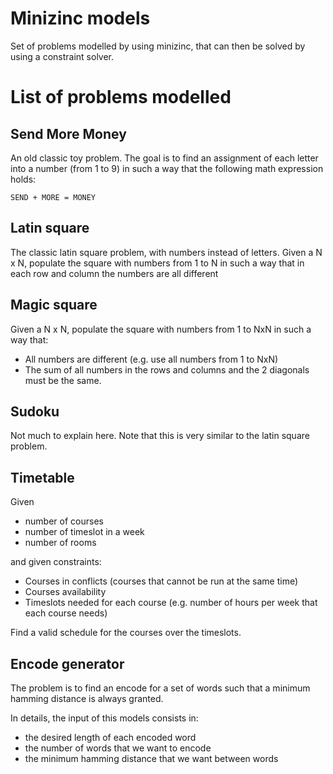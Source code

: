 # Minizinc models
Set of problems modelled by using minizinc, that can then be solved by using a constraint solver.

# List of problems modelled

## Send More Money
An old classic toy problem. The goal is to find an assignment of each letter into a number (from 1 to 9) in such a way that the following math expression holds:

`SEND + MORE = MONEY`

## Latin square
The classic latin square problem, with numbers instead of letters. Given a N x N, populate the square with numbers from 1 to N in such a way that in each row and column the numbers are all different

## Magic square
Given a N x N, populate the square with numbers from 1 to NxN in such a way that:
 - All numbers are different (e.g. use all numbers from 1 to NxN)
 - The sum of all numbers in the rows and columns and the 2 diagonals must be the same.

## Sudoku
Not much to explain here. Note that this is very similar to the latin square problem.

## Timetable
Given
 - number of courses
 - number of timeslot in a week
 - number of rooms

and given constraints:
 - Courses in conflicts (courses that cannot be run at the same time)
 - Courses availability
 - Timeslots needed for each course (e.g. number of hours per week that each course needs)

Find a valid schedule for the courses over the timeslots.

## Encode generator
The problem is to find an encode for a set of words such that a minimum hamming distance is always granted.

In details, the input of this models consists in:
 - the desired length of each encoded word
 - the number of words that we want to encode
 - the minimum hamming distance that we want between words
 